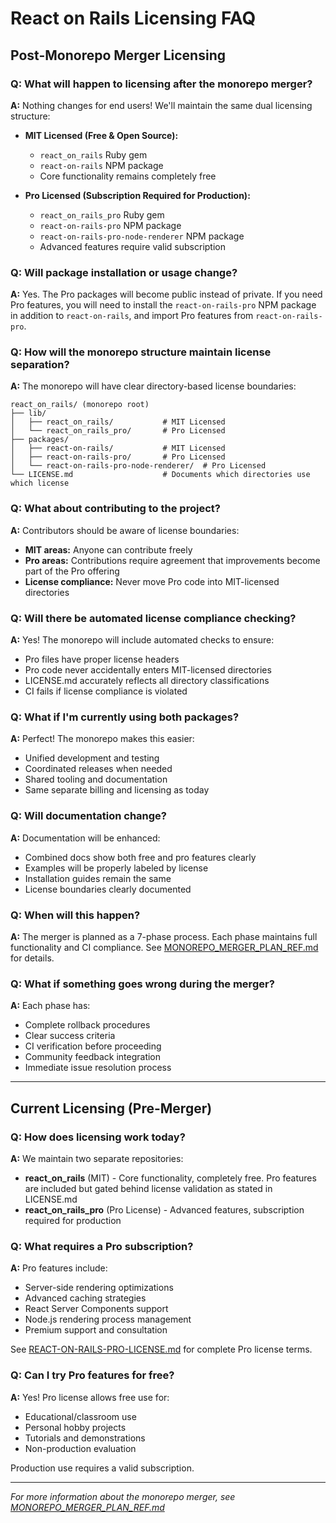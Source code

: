# React on Rails Licensing FAQ

## Post-Monorepo Merger Licensing

### Q: What will happen to licensing after the monorepo merger?

**A:** Nothing changes for end users! We'll maintain the same dual licensing structure:

- **MIT Licensed (Free & Open Source):**

  - `react_on_rails` Ruby gem
  - `react-on-rails` NPM package
  - Core functionality remains completely free

- **Pro Licensed (Subscription Required for Production):**
  - `react_on_rails_pro` Ruby gem
  - `react-on-rails-pro` NPM package
  - `react-on-rails-pro-node-renderer` NPM package
  - Advanced features require valid subscription

### Q: Will package installation or usage change?

**A:** Yes. The Pro packages will become public instead of private. If you need Pro features, you will need to install the `react-on-rails-pro` NPM package in addition to `react-on-rails`, and import Pro features from `react-on-rails-pro`.

### Q: How will the monorepo structure maintain license separation?

**A:** The monorepo will have clear directory-based license boundaries:

```
react_on_rails/ (monorepo root)
├── lib/
│   ├── react_on_rails/           # MIT Licensed
│   └── react_on_rails_pro/       # Pro Licensed
├── packages/
│   ├── react-on-rails/           # MIT Licensed
│   ├── react-on-rails-pro/       # Pro Licensed
│   └── react-on-rails-pro-node-renderer/  # Pro Licensed
└── LICENSE.md                    # Documents which directories use which license
```

### Q: What about contributing to the project?

**A:** Contributors should be aware of license boundaries:

- **MIT areas:** Anyone can contribute freely
- **Pro areas:** Contributions require agreement that improvements become part of the Pro offering
- **License compliance:** Never move Pro code into MIT-licensed directories

### Q: Will there be automated license compliance checking?

**A:** Yes! The monorepo will include automated checks to ensure:

- Pro files have proper license headers
- Pro code never accidentally enters MIT-licensed directories
- LICENSE.md accurately reflects all directory classifications
- CI fails if license compliance is violated

### Q: What if I'm currently using both packages?

**A:** Perfect! The monorepo makes this easier:

- Unified development and testing
- Coordinated releases when needed
- Shared tooling and documentation
- Same separate billing and licensing as today

### Q: Will documentation change?

**A:** Documentation will be enhanced:

- Combined docs show both free and pro features clearly
- Examples will be properly labeled by license
- Installation guides remain the same
- License boundaries clearly documented

### Q: When will this happen?

**A:** The merger is planned as a 7-phase process. Each phase maintains full functionality and CI compliance. See [MONOREPO_MERGER_PLAN_REF.md](./MONOREPO_MERGER_PLAN_REF.md) for details.

### Q: What if something goes wrong during the merger?

**A:** Each phase has:

- Complete rollback procedures
- Clear success criteria
- CI verification before proceeding
- Community feedback integration
- Immediate issue resolution process

---

## Current Licensing (Pre-Merger)

### Q: How does licensing work today?

**A:** We maintain two separate repositories:

- **react_on_rails** (MIT) - Core functionality, completely free. Pro features are included but gated behind license validation as stated in LICENSE.md
- **react_on_rails_pro** (Pro License) - Advanced features, subscription required for production

### Q: What requires a Pro subscription?

**A:** Pro features include:

- Server-side rendering optimizations
- Advanced caching strategies
- React Server Components support
- Node.js rendering process management
- Premium support and consultation

See [REACT-ON-RAILS-PRO-LICENSE.md](../REACT-ON-RAILS-PRO-LICENSE.md) for complete Pro license terms.

### Q: Can I try Pro features for free?

**A:** Yes! Pro license allows free use for:

- Educational/classroom use
- Personal hobby projects
- Tutorials and demonstrations
- Non-production evaluation

Production use requires a valid subscription.

---

_For more information about the monorepo merger, see [MONOREPO_MERGER_PLAN_REF.md](./MONOREPO_MERGER_PLAN_REF.md)_
